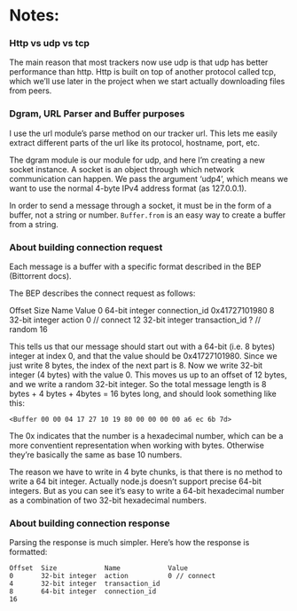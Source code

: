 # Notes:

### Http vs udp vs tcp
The main reason that most trackers now use udp is that udp has better performance than http. Http is built on top of another protocol called tcp, which we’ll use later in the project when we start actually downloading files from peers.

### Dgram, URL Parser and Buffer purposes
I use the url module’s parse method on our tracker url. This lets me easily extract different parts of the url like its protocol, hostname, port, etc.

The dgram module is our module for udp, and here I’m creating a new socket instance. A socket is an object through which network communication can happen. We pass the argument ‘udp4’, which means we want to use the normal 4-byte IPv4 address format (as 127.0.0.1).

In order to send a message through a socket, it must be in the form of a buffer, not a string or number. ```Buffer.from``` is an easy way to create a buffer from a string.

### About building connection request

Each message is a buffer with a specific format described in the BEP (Bittorrent docs).

The BEP describes the connect request as follows:

Offset  Size            Name            Value
0       64-bit integer  connection_id   0x41727101980
8       32-bit integer  action          0 // connect
12      32-bit integer  transaction_id  ? // random
16

This tells us that our message should start out with a 64-bit (i.e. 8 bytes) integer at index 0, and that the value should be 0x41727101980. Since we just write 8 bytes, the index of the next part is 8. Now we write 32-bit integer (4 bytes) with the value 0. This moves us up to an offset of 12 bytes, and we write a random 32-bit integer. So the total message length is 8 bytes + 4 bytes + 4bytes = 16 bytes long, and should look something like this:

```<Buffer 00 00 04 17 27 10 19 80 00 00 00 00 a6 ec 6b 7d>```

The 0x indicates that the number is a hexadecimal number, which can be a more conventient representation when working with bytes. Otherwise they’re basically the same as base 10 numbers.

The reason we have to write in 4 byte chunks, is that there is no method to write a 64 bit integer. Actually node.js doesn’t support precise 64-bit integers. But as you can see it’s easy to write a 64-bit hexadecimal number as a combination of two 32-bit hexadecimal numbers.

### About building connection response

Parsing the response is much simpler. Here’s how the response is formatted:

```
Offset  Size            Name            Value
0       32-bit integer  action          0 // connect
4       32-bit integer  transaction_id
8       64-bit integer  connection_id
16
```